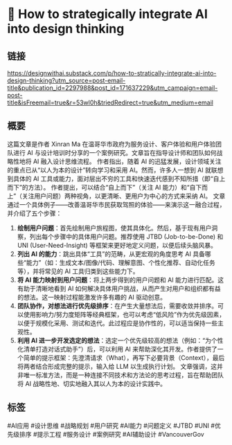 # 🐴 How to strategically integrate AI into design thinking

## 链接
https://designwithai.substack.com/p/how-to-stratically-integrate-ai-into-design-thinking?utm_source=post-email-title&publication_id=2297988&post_id=171637229&utm_campaign=email-post-title&isFreemail=true&r=53wl0h&triedRedirect=true&utm_medium=email

## 概要
这篇文章是作者 Xinran Ma 在温哥华市政府为服务设计、客户体验和用户体验团队进行 AI 与设计培训时分享的一个案例研究。文章旨在指导设计师和团队如何战略性地将 AI 融入设计思维流程。
作者指出，随着 AI 的迅猛发展，设计领域关注的重点已从“以人为本的设计”转向学习和采用 AI。然而，许多人一想到 AI 就联想到具体的 AI 工具或能力，面对层出不穷的工具和快速迭代感到不知所措（即“自上而下”的方法）。
作者提出，可以结合“自上而下”（关注 AI 能力）和“自下而上”（关注用户问题）两种视角，以更清晰、更用户为中心的方式来采纳 AI。
文章通过一个具体例子——改善温哥华市民获取驾照的体验——来演示这一融合过程，并介绍了五个步骤：
1.  **绘制用户问题**：首先绘制用户旅程图，使其具体化。然后，基于现有用户洞察，列出每个步骤中的具体用户问题。推荐使用 JTBD (Job-to-be-Done) 和 UNI (User-Need-Insight) 等框架来更好地定义问题，以便后续头脑风暴。
2.  **列出 AI 的能力**：跳出具体“工具”的范畴，从更宏观的角度思考 AI 具备哪些“能力”（如：生成文本/图像/代码、理解意图、个性化推荐、自动化任务等），并将常见的 AI 工具归类到这些能力下。
3.  **将 AI 能力映射到用户问题**：将上两步得到的用户问题和 AI 能力进行匹配。这有助于清晰地看到 AI 如何解决具体用户挑战，从而产生对用户和组织都有益的想法。这一映射过程能激发许多有趣的 AI 驱动创意。
4.  **团队协作，对想法进行优先级排序**：在产生大量想法后，需要收敛并排序。可以使用影响力/努力度矩阵等经典框架，也可以考虑“低风险”作为优先级因素，以便于规模化采用、测试和迭代。此过程应是协作性的，可以适当保持一些主观性。
5.  **利用 AI 进一步开发选定的想法**：选定一个优先级较高的想法（例如：“为个性化清单打造对话式助手”）后，可以利用 AI 来帮助深化其开发。作者提供了一个简单的提示框架：先澄清请求（What），再写下必要背景（Context），最后将两者结合形成完整的提示，输入给 LLM 以生成执行计划。
文章强调，这并非唯一标准方法，而是一种连接不同技术和方法论的思考过程，旨在帮助团队将 AI 战略性地、切实地融入其以人为本的设计实践中。

## 标签
#AI应用 #设计思维 #战略规划 #用户研究 #AI能力 #问题定义 #JTBD #UNI #优先级排序 #提示工程 #服务设计 #案例研究 #AI辅助设计 #VancouverGov